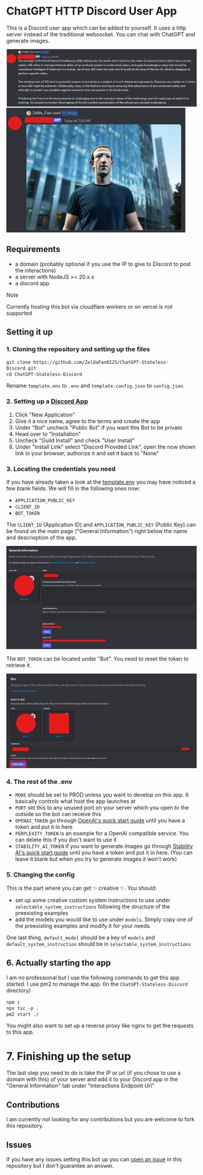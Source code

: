 # ChatGPT HTTP Discord User App

This is a Discord user app which can be added to yourself.
It uses a http server instead of the traditional websocket.
You can chat with ChatGPT and generate images.

![Chat](images/image4.png)
![Images](images/image3.png)

## Requirements
- a domain (probably optional if you use the IP to give to Discord to post the interactions)
- a server with NodeJS >= 20.x.x
- a discord app

> [!NOTE]
> Currently hosting this bot via cloudflare workers or on vercel is not supported

## Setting it up


### 1. Cloning the repository and setting up the files

```console
git clone https://github.com/ZeldaFan0225/ChatGPT-Stateless-Discord.git
cd ChatGPT-Stateless-Discord
```

Rename `template.env` to `.env` and `template.config.json` to `config.json`.

### 2. Setting up a [Discord App](https://discord.com/developers/applications)

1) Click "New Application"
2) Give it a nice name, agree to the terms and create the app
3) Under "Bot" uncheck "Public Bot" if you want this Bot to be private
4) Head over to "Installation"
5) Uncheck "Guild Install" and check "User Install"
6) Under "Install Link" select "Discord Provided Link", open the now shown link in your browser, authorize it and set it back to "None"

### 3. Locating the credentials you need

If you have already taken a look at the [template.env](https://github.com/ZeldaFan0225/ChatGPT-Stateless-Discord/blob/main/template.env) you may have noticed a few blank fields. We will fill in the following ones now:

- `APPLICATION_PUBLIC_KEY`
- `CLIENT_ID`
- `BOT_TOKEN`

The `CLIENT_ID` (Application ID) and `APPLICATION_PUBLIC_KEY` (Public Key) can be found on the main page ("General Information") right below the name and descrioption of the app.

![General Information](images/image.png)

The `BOT_TOKEN` can be located under "Bot". You need to reset the token to retrieve it.

![Bot](images/image2.png)

### 4. The rest of the .env

- `MODE` should be set to PROD unless you want to develop on this app. It basically controls what host the app launches at
- `PORT` set this to any unused port on your server which you open to the outside so the bot can receive this 
- `OPENAI_TOKEN` go through [OpenAI's quick start guide](https://platform.openai.com/docs/quickstart) until you have a token and put it in here
- `PERPLEXITY_TOKEN` is an example for a OpenAI compatible service. You can delete this if you don't want to use it
- `STABILITY_AI_TOKEN` if you want to generate images go through [Stability AI's quick start guide](https://platform.stability.ai/docs/getting-started) until you have a token and put it in here. (You can leave it blank but when you try to generate images it won't work)

### 5. Changing the config

This is the part where you can get ✨ creative ✨.
You should:
- set up some creative custom system instructions to use under `selectable_system_instructions` following the structure of the preexisting examples
- add the models you would like to use under `models`. Simply copy one of the preexisting examples and modify it for your needs.

One last thing, `default_model` should be a key of `models` and `default_system_instruction` should be in `selectable_system_instructions`

## 6. Actually starting the app

I am no professional but I use the following commands to get this app started. I use pm2 to manage the app.
(In the `ChatGPT-Stateless-Discord` directory)
```console
npm i
npx tsc -p .
pm2 start ./
```

You might also want to set up a reverse proxy like nginx to get the requests to this app.

# 7. Finishing up the setup

The last step you need to do is take the IP or url (if you chose to use a domain with this) of your server and add it to your Discord app in the "General Information" tab under "Interactions Endpoint Url"

## Contributions

I am currently not looking for any contributions but you are welcome to fork this repository.

## Issues

If you have any issues setting this bot up you can [open an issue](https://github.com/ZeldaFan0225/ChatGPT-Stateless-Discord/issues/new) in this repository but I don't guarantee an answer.